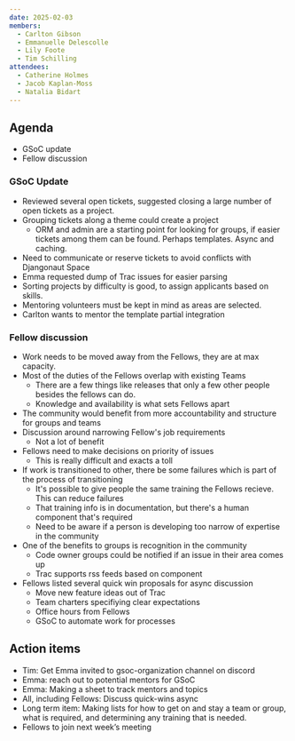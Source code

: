 ```yaml
---
date: 2025-02-03
members:
  - Carlton Gibson
  - Emmanuelle Delescolle
  - Lily Foote
  - Tim Schilling
attendees:
  - Catherine Holmes
  - Jacob Kaplan-Moss
  - Natalia Bidart
---
```


## Agenda

- GSoC update
- Fellow discussion

### GSoC Update

- Reviewed several open tickets, suggested closing a large number of open tickets as a project.
- Grouping tickets along a theme could create a project
  - ORM and admin are a starting point for looking for groups, if easier tickets among them can be found. Perhaps templates. Async and caching.
- Need to communicate or reserve tickets to avoid conflicts with Djangonaut Space
- Emma requested dump of Trac issues for easier parsing
- Sorting projects by difficulty is good, to assign applicants based on skills.
- Mentoring volunteers must be kept in mind as areas are selected.
- Carlton wants to mentor the template partial integration


### Fellow discussion

- Work needs to be moved away from the Fellows, they are at max capacity.
- Most of the duties of the Fellows overlap with existing Teams
  -  There are a few things like releases that only a few other people besides the fellows can do.
  - Knowledge and availability is what sets Fellows apart
- The community would benefit from more accountability and structure for groups and teams
- Discussion around narrowing Fellow's job requirements
  - Not a lot of benefit
- Fellows need to make decisions on priority of issues
  - This is really difficult and exacts a toll
- If work is transitioned to other, there be some failures which is part of the process of transitioning
  - It's possible to give people the same training the Fellows recieve. This can reduce failures
  - That training info is in documentation, but there's a human component that's required
  - Need to be aware if a person is developing too narrow of expertise in the community
- One of the benefits to groups is recognition in the community
  - Code owner groups could be notified if an issue in their area comes up
  - Trac supports rss feeds based on component
- Fellows listed several quick win proposals for async discussion
  - Move new feature ideas out of Trac
  - Team charters specifiying clear expectations
  - Office hours from Fellows
  - GSoC to automate work for processes

## Action items

- Tim: Get Emma invited to gsoc-organization channel on discord
- Emma: reach out to potential mentors for GSoC
- Emma: Making a sheet to track mentors and topics
- All, including Fellows: Discuss quick-wins async
- Long term item: Making lists for how to get on and stay a team or group, what is required, and determining any training that is needed.
- Fellows to join next week’s meeting
